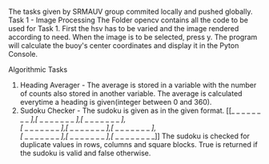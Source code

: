 The tasks given by SRMAUV group commited locally and pushed globally.
Task 1 - Image Processing
The Folder opencv contains all the code to be used for Task 1.
First the hsv has to be varied and the image rendered according to need.
When the image is to be selected, press y.
The program will calculate the buoy's center coordinates and display it in the Pyton Console.

Algorithmic Tasks 
1. Heading Averager - The average is stored in a variable with the number of counts also stored in another variable. The average is calculated everytime a heading is given(integer between 0 and 360).
2. Sudoku Checker - The sudoku is given as in the given format.
[[_ _ _ _ _ _ _ _ _],[_ _ _ _ _ _ _ _ _],[_ _ _ _ _ _ _ _ _],\
[_ _ _ _ _ _ _ _ _],[_ _ _ _ _ _ _ _ _],[_ _ _ _ _ _ _ _ _],\
[_ _ _ _ _ _ _ _ _],[_ _ _ _ _ _ _ _ _],[_ _ _ _ _ _ _ _ _]]
The sudoku is checked for duplicate values in rows, columns and square blocks.
True is returned if the sudoku is valid and false otherwise.
